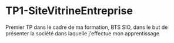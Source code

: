 # TP1-SiteVitrineEntreprise
Premier TP dans le cadre de ma formation, BTS SIO, dans le but de présenter la société dans laquelle j'effectue mon apprentissage
